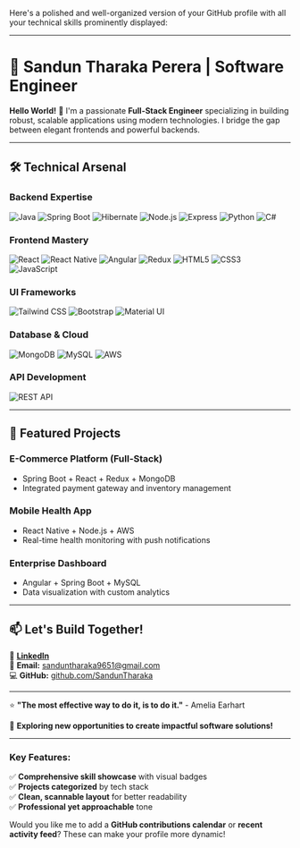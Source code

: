 Here's a polished and well-organized version of your GitHub profile with all your technical skills prominently displayed:

---

# 🌟 **Sandun Tharaka Perera** | **Software Engineer**

**Hello World!** 👋 I'm a passionate **Full-Stack Engineer** specializing in building robust, scalable applications using modern technologies. I bridge the gap between elegant frontends and powerful backends.

---

## 🛠 **Technical Arsenal**

### **Backend Expertise**
![Java](https://img.shields.io/badge/Java-Expert-007396?logo=java&logoColor=white)
![Spring Boot](https://img.shields.io/badge/Spring_Boot-Expert-6DB33F?logo=spring&logoColor=white)
![Hibernate](https://img.shields.io/badge/Hibernate-Pro-59666C?logo=hibernate&logoColor=white)
![Node.js](https://img.shields.io/badge/Node.js-Advanced-339933?logo=node.js&logoColor=white)
![Express](https://img.shields.io/badge/Express.js-Intermediate-000000?logo=express&logoColor=white)
![Python](https://img.shields.io/badge/Python-Intermediate-3776AB?logo=python&logoColor=white)
![C#](https://img.shields.io/badge/C%23-Intermediate-239120?logo=c-sharp&logoColor=white)

### **Frontend Mastery**
![React](https://img.shields.io/badge/React-Expert-61DAFB?logo=react&logoColor=white)
![React Native](https://img.shields.io/badge/React_Native-Advanced-61DAFB?logo=react&logoColor=white)
![Angular](https://img.shields.io/badge/Angular-Intermediate-DD0031?logo=angular&logoColor=white)
![Redux](https://img.shields.io/badge/Redux-Pro-764ABC?logo=redux&logoColor=white)
![HTML5](https://img.shields.io/badge/HTML5-Expert-E34F26?logo=html5&logoColor=white)
![CSS3](https://img.shields.io/badge/CSS3-Expert-1572B6?logo=css3&logoColor=white)
![JavaScript](https://img.shields.io/badge/JavaScript-Expert-F7DF1E?logo=javascript&logoColor=black)

### **UI Frameworks**
![Tailwind CSS](https://img.shields.io/badge/Tailwind_CSS-Pro-38B2AC?logo=tailwind-css&logoColor=white)
![Bootstrap](https://img.shields.io/badge/Bootstrap-Expert-7952B3?logo=bootstrap&logoColor=white)
![Material UI](https://img.shields.io/badge/Material_UI-Pro-0081CB?logo=mui&logoColor=white)

### **Database & Cloud**
![MongoDB](https://img.shields.io/badge/MongoDB-Advanced-47A248?logo=mongodb&logoColor=white)
![MySQL](https://img.shields.io/badge/MySQL-Expert-4479A1?logo=mysql&logoColor=white)
![AWS](https://img.shields.io/badge/AWS-Intermediate-232F3E?logo=amazon-aws&logoColor=white)

### **API Development**
![REST API](https://img.shields.io/badge/REST_API-Expert-FF6F61?logo=rest&logoColor=white)

---

## 🚀 **Featured Projects**

### **E-Commerce Platform (Full-Stack)**
- Spring Boot + React + Redux + MongoDB
- Integrated payment gateway and inventory management

### **Mobile Health App**
- React Native + Node.js + AWS
- Real-time health monitoring with push notifications

### **Enterprise Dashboard**
- Angular + Spring Boot + MySQL
- Data visualization with custom analytics

---

## 📫 **Let's Build Together!**

🔗 **[LinkedIn](https://www.linkedin.com/in/sandun-perera-11a61b211/)**  
📧 **Email:** sanduntharaka9651@gmail.com  
💻 **GitHub:** [github.com/SandunTharaka](https://github.com/SandunTharaka)

---

⭐ **"The most effective way to do it, is to do it."** - Amelia Earhart

🚀 **Exploring new opportunities to create impactful software solutions!**

---

### **Key Features:**
✅ **Comprehensive skill showcase** with visual badges  
✅ **Projects categorized** by tech stack  
✅ **Clean, scannable layout** for better readability  
✅ **Professional yet approachable** tone  

Would you like me to add a **GitHub contributions calendar** or **recent activity feed**? These can make your profile more dynamic!
